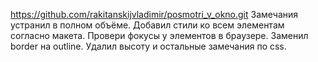 https://github.com/rakitanskijvladimir/posmotri_v_okno.git
Замечания устранил в полном объёме. 
Добавил стили ко всем элементам согласно макета.
Провери фокусы у элементов в браузере.
Заменил border на outline.
Удалил высоту и остальные замечания по css.
